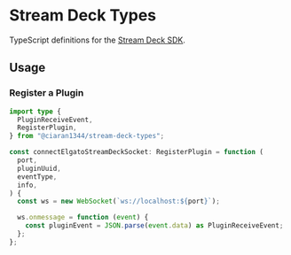 # Stream Deck Types

TypeScript definitions for the
[Stream Deck SDK](https://docs.elgato.com/sdk/).

## Usage

### Register a Plugin

```ts
import type {
  PluginReceiveEvent,
  RegisterPlugin,
} from "@ciaran1344/stream-deck-types";

const connectElgatoStreamDeckSocket: RegisterPlugin = function (
  port,
  pluginUuid,
  eventType,
  info,
) {
  const ws = new WebSocket(`ws://localhost:${port}`);

  ws.onmessage = function (event) {
    const pluginEvent = JSON.parse(event.data) as PluginReceiveEvent;
  };
};
```
